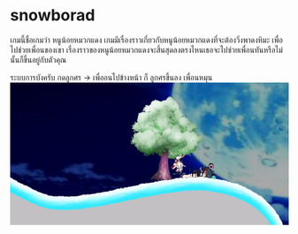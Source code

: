 # snowborad
 เกมนี้ชื่อเกมว่า หนูน้อยหมวกแดง 
 เกมมีเรื่องราวเกี่ยวกับหนูน้อยหมวกแดงที่จะต้องวิ่งพาดงหิมะ เพื่อไปช่วยเพื่อนของเขา
 เรื่องราวของหนูน้อยหมวกแดงจะสิ้นสุดลงตรงไหนเธอจะไปช่วยเพื่อนทันหรือไม่ นั้นก็ขึ้นอยู่กับตัวคุณ

ระบบการบังครับ กดลูกศร -> เพื่ออนไปข้างหน้า ก็ ลูกศรขึ้นลง เพื่อนหมุน
<img src=/02sb.JPG>
